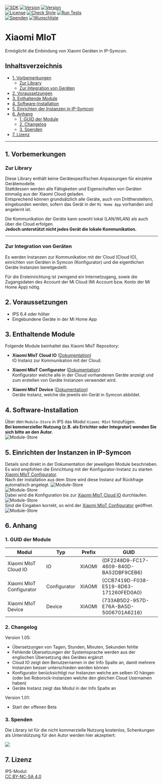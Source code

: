 [![SDK](https://img.shields.io/badge/Symcon-PHPModul-red.svg)](https://www.symcon.de/service/dokumentation/entwicklerbereich/sdk-tools/sdk-php/)
[![Version](https://img.shields.io/badge/Modul%20version-1.00-blue.svg)]()
[![Version](https://img.shields.io/badge/Symcon%20Version-6.4%20%3E-green.svg)](https://www.symcon.de/de/service/dokumentation/installation/migrationen/v63-v64-q2-2023/)  
[![License](https://img.shields.io/badge/License-CC%20BY--NC--SA%204.0-green.svg)](https://creativecommons.org/licenses/by-nc-sa/4.0/)
[![Check Style](https://github.com/Nall-chan/Xiaomi/workflows/Check%20Style/badge.svg)](https://github.com/Nall-chan/Xiaomi/actions) [![Run Tests](https://github.com/Nall-chan/Xiaomi/workflows/Run%20Tests/badge.svg)](https://github.com/Nall-chan/Xiaomi/actions)  
[![Spenden](https://www.paypalobjects.com/de_DE/DE/i/btn/btn_donate_SM.gif)](#6-spenden)
[![Wunschliste](https://img.shields.io/badge/Wunschliste-Amazon-ff69fb.svg)](#6-spenden)  


# Xiaomi MIoT <!-- omit in toc -->  

Ermöglicht die Einbindung von Xiaomi Geräten in IP-Symcon.  

## Inhaltsverzeichnis <!-- omit in toc -->

- [1. Vorbemerkungen](#1-vorbemerkungen)
	- [Zur Library](#zur-library)
	- [Zur Integration von Geräten](#zur-integration-von-geräten)
- [2. Voraussetzungen](#2-voraussetzungen)
- [3. Enthaltende Module](#3-enthaltende-module)
- [4. Software-Installation](#4-software-installation)
- [5. Einrichten der Instanzen in IP-Symcon](#5-einrichten-der-instanzen-in-ip-symcon)
- [6. Anhang](#6-anhang)
	- [1. GUID der Module](#1-guid-der-module)
	- [2. Changelog](#2-changelog)
	- [3. Spenden](#3-spenden)
- [7. Lizenz](#7-lizenz)

----------
## 1. Vorbemerkungen

### Zur Library
Diese Library enthält keine Gerätespezifischen Anpassungen für einzelne Gerätemodelle.  
Stattdessen werden alle Fähigkeiten und Eigenschaften von Geräten einmalig aus der Xiaomi Cloud geladen.  
Entsprechend können grundsätzlich alle Geräte, auch von Drittherstellern, eingebunden werden, sofern das Gerät in der `Mi Home App` vorhanden und angelernt ist.  

Die Kommunikation der Geräte kann sowohl lokal (LAN/WLAN) als auch über die Cloud erfolgen.  
**Jedoch unterstützt nicht jedes Gerät die lokale Kommunikation.**

----------
### Zur Integration von Geräten  

Es werden Instanzen zur Kommunikation mit der Cloud (Cloud IO), einrichten von Geräten in Symcon (Konfigurator) und die eigentlichen Geräte Instanzen bereitgestellt.  

Für die Ersteinrichtung ist zwingend ein Internetzugang, sowie die Zugangsdaten des Account der Mi Cloud (Mi Account bzw. Konto der Mi Home App) nötig.  

## 2. Voraussetzungen

 - IPS 6.4 oder höher
 - Eingebundene Geräte in der Mi Home App

## 3. Enthaltende Module

Folgende Module beinhaltet das Xiaomi MIoT Repository:

- __Xiaomi MIoT Cloud IO__ ([Dokumentation](Xiaomi%20MIoT%20Cloud%20IO/README.md))  
	IO Instanz zur Kommunikation mit der Cloud.  

- __Xiaomi MIoT Configurator__ ([Dokumentation](Xiaomi%20MIoT%20Configurator/README.md))  
	Konfigurator welche alle in der Cloud vorhandenen Geräte anzeigt und zum erstellen von Geräte Instanzen verwendet wird.

- __Xiaomi MIoT Device__ ([Dokumentation](Xiaomi%20MIoT%20Device/README.md))  
	Geräte Instanz, welche die jeweils ein Gerät in Symcon abbildet.

## 4. Software-Installation

  Über den `Module-Store` in IPS das Modul `Xiaomi MIot` hinzufügen.  
   **Bei kommerzieller Nutzung (z.B. als Errichter oder Integrator) wenden Sie sich bitte an den Autor.**  
![Module-Store](imgs/install.png)  

## 5. Einrichten der Instanzen in IP-Symcon

Details sind direkt in der Dokumentation der jeweiligen Module beschrieben.  
Es wird empfohlen die Einrichtung mit der Konfigurator-Instanz zu starten [Xiaomi MIoT Configurator](Xiaomi%20MIoT%20Configurator/README.md).  
Nach der installation aus dem Store wird diese Instanz auf Rückfrage automatisch angelegt.
![Module-Store](imgs/install2.png)  
![Module-Store](imgs/install3.png)  
 Dabei wird die Konfiguration bis zur [Xiaomi MIoT Cloud IO](Xiaomi%20MIoT%20Cloud%20IO/README.md) durchlaufen.  
![Module-Store](imgs/install4.png)  
Sind die Eingaben korrekt, so wird der [Xiaomi MIoT Configurator](Xiaomi%20MIoT%20Configurator/README.md) geöffnet.
![Module-Store](imgs/install5.png)  

## 6. Anhang

###  1. GUID der Module
 
 
| Modul                    | Typ          | Prefix | GUID                                   |
| ------------------------ | ------------ | ------ | -------------------------------------- |
| Xiaomi MIoT Cloud IO     | IO           | XIAOMI | {DF2248D9-FC17-4609-840D-BA52DBF9CEB6} |
| Xiaomi MIoT Configurator | Configurator | XIAOMI | {CCB7419D-F038-E519-8D63-171260FED0A0} |
| Xiaomi MIoT Device       | Device       | XIAOMI | {733AB5D2-957D-E76A-BA5D-5006701A6216} |

### 2. Changelog

  Version 1.05:  
 - Übersetzungen von Tagen, Stunden, Minuten, Sekunden fehlte  
 - Fehlende Übersetzungen der Systemsprache werden aus der englischen Übersetzung des Gerätes ergänzt  
 - Cloud IO zeigt den Benutzernamen in der Info Spalte an, damit mehrere Instanzen besser unterschieden werden können  
 - Konfigurator  berücksichtigt nur Instanzen welche am selben IO hängen (oder bei Roborock-Instanzen welche den gleichen Cloud Usernamen haben)  
 - Geräte Instanz zeigt das Modul in der Info Spalte an     

  Version 1.01:  
 - Start der offenen Beta  

### 3. Spenden  
  
  Die Library ist für die nicht kommerzielle Nutzung kostenlos, Schenkungen als Unterstützung für den Autor werden hier akzeptiert:  

<a href="https://www.paypal.com/donate?hosted_button_id=G2SLW2MEMQZH2" target="_blank"><img src="https://www.paypalobjects.com/de_DE/DE/i/btn/btn_donate_LG.gif" border="0" /></a>

## 7. Lizenz

  IPS-Modul:  
  [CC BY-NC-SA 4.0](https://creativecommons.org/licenses/by-nc-sa/4.0/)  